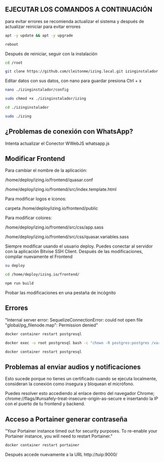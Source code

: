 ## EJECUTAR LOS COMANDOS A CONTINUACIÓN ##

para evitar errores se recomienda actualizar el sistema y después de actualizar reiniciar para evitar errores

```bash
apt -y update && apt -y upgrade
```
```bash
reboot
```

 
Después de reiniciar, seguir con la instalación

```bash
cd /root
```
```bash
git clone https://github.com/cleitonme/izing.local.git izinginstalador
```
Editar datos con sus datos, con nano para guardar presiona Ctrl + x
```bash
nano ./izinginstalador/config
```
```bash
sudo chmod +x ./izinginstalador/izing
```
```bash
cd ./izinginstalador
```
```bash
sudo ./izing
```

## ¿Problemas de conexión con WhatsApp? ##

Intenta actualizar el Conector WWebJS whatsapp.js


## Modificar Frontend

Para cambiar el nombre de la aplicación:

/home/deploy/izing.io/frontend/quasar.conf

/home/deploy/izing.io/frontend/src/index.template.html

Para modificar logos e iconos:

carpeta /home/deploy/izing.io/frontend/public

Para modificar colores:

/home/deploy/izing.io/frontend/src/css/app.sass

/home/deploy/izing.io/frontend/src/css/quasar.variables.sass

Siempre modificar usando el usuario deploy. Puedes conectar al servidor con la aplicación Bitvise SSH Client. Después de las modificaciones, compilar nuevamente el Frontend

```bash
su deploy
```
```bash
cd /home/deploy/izing.io/frontend/
```
```bash
npm run build
```

Probar las modificaciones en una pestaña de incógnito

## Errores

"Internal server error: SequelizeConnectionError: could not open file \"global/pg_filenode.map\": Permission denied"

```bash
docker container restart postgresql
```
```bash
docker exec -u root postgresql bash -c "chown -R postgres:postgres /var/lib/postgresql/data"
```
```bash
docker container restart postgresql
```

## Problemas al enviar audios y notificaciones

Esto sucede porque no tienes un certificado cuando se ejecuta localmente, consideran la conexión como insegura y bloquean el micrófono.

Puedes resolver esto accediendo al enlace dentro del navegador Chrome; chrome://flags/#unsafely-treat-insecure-origin-as-secure e insertando la IP con el puerto de tu frontend y backend.

## Acceso a Portainer generar contraseña
"Your Portainer instance timed out for security purposes. To re-enable your Portainer instance, you will need to restart Portainer."

```bash
docker container restart portainer
```

Después accede nuevamente a la URL http://tuip:9000/